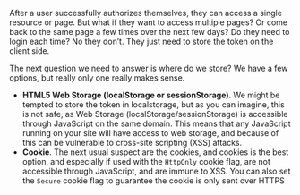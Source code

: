 After a user successfully authorizes themselves, they can access a single resource or page. But what if they want to access multiple pages? Or come back to the same page a few times over the next few days? Do they need to login each time? No they don’t. They just need to store the token on the client side.

The next question we need to answer is where do we store? We have a few options, but really only one really makes sense.

- **HTML5 Web Storage (localStorage or sessionStorage)**. We might be tempted to store the token in localstorage, but as you can imagine, this is not safe, as Web Storage (localStorage/sessionStorage) is accessible through JavaScript on the same domain. This means that any JavaScript running on your site will have access to web storage, and because of this can be vulnerable to cross-site scripting (XSS) attacks.
- **Cookie**. The next usual suspect are the cookies, and cookies is the best option, and especially if used with the `HttpOnly` cookie flag, are not accessible through JavaScript, and are immune to XSS. You can also set the `Secure` cookie flag to guarantee the cookie is only sent over HTTPS